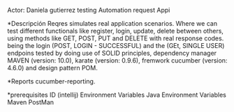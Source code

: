 Actor: Daniela gutierrez
testing Automation request Appi

*Descripción
Reqres simulates real application scenarios.
Where we can test different functionals like
register, login, update, delete between
others, using methods like GET, POST, PUT
and DELETE with real response codes.
being the login (POST, LOGIN - SUCCESSFUL)
and the (GEt, SINGLE USER) endpoins tested by doing
use of SOLID principles, dependency manager
MAVEN (version: 10.0), karate (version: 0.9.6), fremwork
cucumber (version: 4.6.0) and design pattern POM.

*Reports
cucumber-reporting. 

*prerequisites
ID (intellij)
Environment Variables Java
Environment Variables Maven
PostMan
